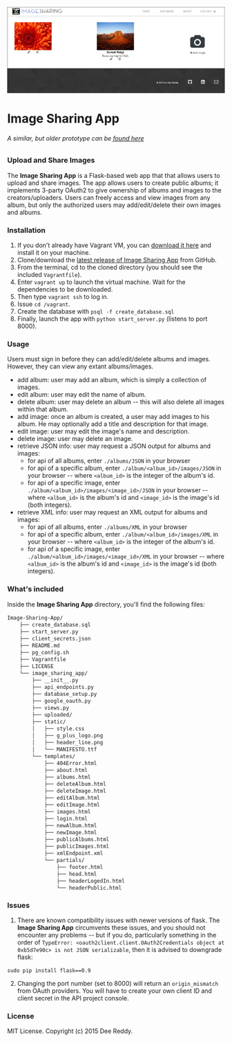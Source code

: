 ![app demo](https://raw.githubusercontent.com/Deesus/Image-Sharing-App/master/demo_image.jpg "Image of App")

# Image Sharing App
###### A similar, but older prototype can be [found here](http://54.186.19.143)

### Upload and Share Images
The **Image Sharing App** is a Flask-based web app that that allows users to upload and share images. The app allows users to create public albums; it implements 3-party OAuth2 to give ownership of albums and images to the creators/uploaders. Users can freely access and view images from any album, but only the authorized users may add/edit/delete their own images and albums.

### Installation
1. If you don't already have Vagrant VM, you can [download it here](https://www.virtualbox.org/wiki/Downloads) and install it on your machine.
2. Clone/download the [latest release of Image Sharing App](https://github.com/Ogodei/Image-Sharing-App/archive/master.zip) from GitHub.
3. From the terminal, cd to the cloned directory (you should see the included `Vagrantfile`).
4. Enter `vagrant up` to launch the virtual machine. Wait for the dependencies to be downloaded. 
5. Then type `vagrant ssh` to log in.
6. Issue `cd /vagrant`.
7. Create the database with `psql -f create_database.sql`
8. Finally, launch the app with `python start_server.py` (listens to port 8000).

### Usage
Users must sign in before they can add/edit/delete albums and images. However, they can view any extant albums/images.

- add album: user may add an album, which is simply a collection of images.
- edit album: user may edit the name of album.
- delete album: user may delete an album -- this will also delete all images
    within that album.
- add image: once an album is created, a user may add images to his album.
    He may optionally add a title and description for that image.
- edit image: user may edit the image's name and description.
- delete image: user may delete an image.
- retrieve JSON info: user may request a JSON output for albums and images:
    - for api of all albums, enter `./albums/JSON` in your browser
    - for api of a specific album, enter `./album/<album_id>/images/JSON` in your browser -- where `<album_id>` is the integer of the album's id.
    - for api of a specific image, enter `./album/<album_id>/images/<image_id>/JSON` in your browser -- where `<album_id>` is the album's id and `<image_id>` is the image's id (both integers).
- retrieve XML info: user may request an XML output for albums and images:
    - for api of all albums, enter `./albums/XML` in your browser
    - for api of a specific album, enter `./album/<album_id>/images/XML` in your browser -- where `<album_id>` is the integer of the album's id.
    - for api of a specific image, enter `./album/<album_id>/images/<image_id>/XML` in your browser -- where `<album_id>` is the album's id and `<image_id>` is the image's id (both integers).

### What's included
Inside the **Image Sharing App** directory, you'll find the following files:
```
Image-Sharing-App/
    ├── create_database.sql
    ├── start_server.py
    ├── client_secrets.json
    ├── README.md
    ├── pg_config.sh
    ├── Vagrantfile
    ├── LICENSE
    └── image_sharing_app/
        ├── __init__.py
        ├── api_endpoints.py
        ├── database_setup.py
        ├── google_oauth.py
        ├── views.py
        ├── uploaded/
        ├── static/
        │   ├── style.css
        │   ├── g_plus_logo.png
        │   ├── header_line.png
        │   └── MANIFESTO.ttf
        └── templates/
            ├── 404Error.html
            ├── about.html
            ├── albums.html
            ├── deleteAlbum.html
            ├── deleteImage.html
            ├── editAlbum.html
            ├── editImage.html
            ├── images.html
            ├── login.html
            ├── newAlbum.html
            ├── newImage.html
            ├── publicAlbums.html
            ├── publicImages.html
            ├── xmlEndpoint.xml
            └── partials/
                ├── footer.html
                ├── head.html
                ├── headerLogedIn.html
                └── headerPublic.html
```

### Issues
1) There are known compatibility issues with newer versions of flask. The **Image Sharing App** circumvents these issues, and you should not encounter any problems -- but if you do, particularly something in the order of `TypeError: <oauth2client.client.OAuth2Credentials object at 0xb5d7e90c> is not JSON serializable`, then it is advised to downgrade flask:
```
sudo pip install flask==0.9
```

2) Changing the port number (set to 8000) will return an `origin_mismatch` from OAuth providers. You will have to create your own client ID and client secret in the API project console.

### License
MIT License. Copyright (c) 2015 Dee Reddy.
